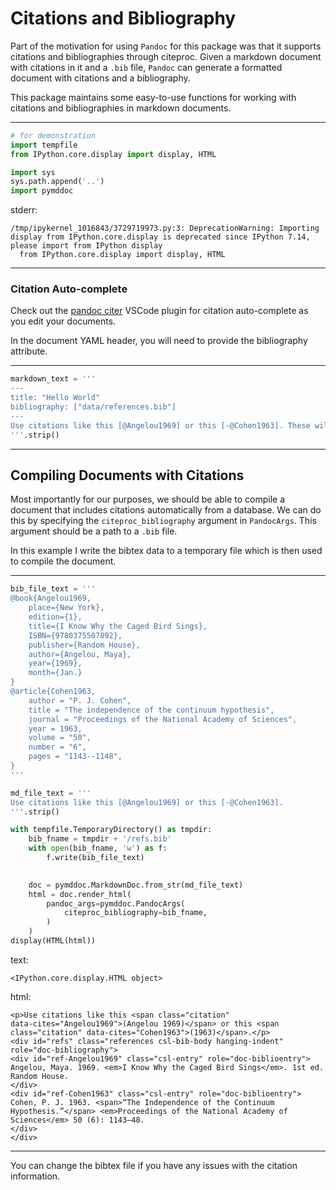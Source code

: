 


# Citations and Bibliography

Part of the motivation for using `Pandoc` for this package was that it supports citations and bibliographies through citeproc. Given a markdown document with citations in it and a `.bib` file, `Pandoc` can generate a formatted document with citations and a bibliography.

This package maintains some easy-to-use functions for working with citations and bibliographies in markdown documents.




---

``` python linenums="1"
# for demonstration
import tempfile
from IPython.core.display import display, HTML

import sys
sys.path.append('..')
import pymddoc
```



stderr:
 

    /tmp/ipykernel_1016843/3729719973.py:3: DeprecationWarning: Importing display from IPython.core.display is deprecated since IPython 7.14, please import from IPython display
      from IPython.core.display import display, HTML
    

 



---




### Citation Auto-complete

Check out the [pandoc citer](https://marketplace.visualstudio.com/items?itemName=notZaki.pandocciter) VSCode plugin for citation auto-complete as you edit your documents.

In the document YAML header, you will need to provide the bibliography attribute.




---

``` python linenums="1"
markdown_text = '''
---
title: "Hello World"
bibliography: ["data/references.bib"]
---
Use citations like this [@Angelou1969] or this [-@Cohen1963]. These will auto-complete if you use the VSCode plugin.
'''.strip()
```


---




## Compiling Documents with Citations
Most importantly for our purposes, we should be able to compile a document that includes citations automatically from a database. We can do this by specifying the `citeproc_bibliography` argument in `PandocArgs`. This argument should be a path to a `.bib` file.

In this example I write the bibtex data to a temporary file which is then used to compile the document.




---

``` python linenums="1"
bib_file_text = '''
@book{Angelou1969,
    place={New York},
    edition={1},
    title={I Know Why the Caged Bird Sings},
    ISBN={9780375507892},
    publisher={Random House},
    author={Angelou, Maya},
    year={1969},
    month={Jan.}
}
@article{Cohen1963,
    author = "P. J. Cohen",
    title = "The independence of the continuum hypothesis",
    journal = "Proceedings of the National Academy of Sciences",
    year = 1963,
    volume = "50",
    number = "6",
    pages = "1143--1148",
}
'''

md_file_text = '''
Use citations like this [@Angelou1969] or this [-@Cohen1963].
'''.strip()

with tempfile.TemporaryDirectory() as tmpdir:
    bib_fname = tmpdir + '/refs.bib'
    with open(bib_fname, 'w') as f:
        f.write(bib_file_text)
    

    doc = pymddoc.MarkdownDoc.from_str(md_file_text)
    html = doc.render_html(
        pandoc_args=pymddoc.PandocArgs(
            citeproc_bibliography=bib_fname,
        )
    )
display(HTML(html))
```




text:

    <IPython.core.display.HTML object>
 



html:

    <p>Use citations like this <span class="citation"
    data-cites="Angelou1969">(Angelou 1969)</span> or this <span
    class="citation" data-cites="Cohen1963">(1963)</span>.</p>
    <div id="refs" class="references csl-bib-body hanging-indent"
    role="doc-bibliography">
    <div id="ref-Angelou1969" class="csl-entry" role="doc-biblioentry">
    Angelou, Maya. 1969. <em>I Know Why the Caged Bird Sings</em>. 1st ed.
    Random House.
    </div>
    <div id="ref-Cohen1963" class="csl-entry" role="doc-biblioentry">
    Cohen, P. J. 1963. <span>“The Independence of the Continuum
    Hypothesis.”</span> <em>Proceedings of the National Academy of
    Sciences</em> 50 (6): 1143–48.
    </div>
    </div>
    
 


 



---




You can change the bibtex file if you have any issues with the citation information.

 